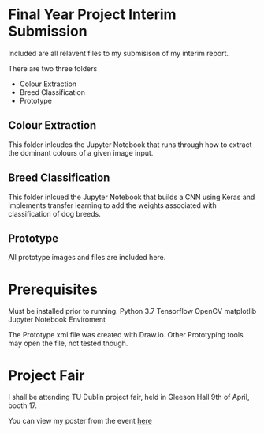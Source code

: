 # Final Year Project Interim Submission

Included are all relavent files to my submisison of my interim report.

There are two three folders

- Colour Extraction
- Breed Classification
- Prototype

## Colour Extraction 

This folder inlcudes the Jupyter Notebook that runs through how to extract the dominant colours of a given image input.

## Breed Classification
This folder inlcued the Jupyter Notebook that builds a CNN using Keras and implements transfer learning to add the weights associated with classification of dog breeds.

## Prototype
All prototype images and files are included here.

# Prerequisites
Must be installed prior to running.
Python 3.7
Tensorflow 
OpenCV
matplotlib
Jupyter Notebook Enviroment

The Prototype xml file was created with Draw.io. Other Prototyping tools may open the file, not tested though.



# Project Fair
I shall be attending TU Dublin project fair, held in Gleeson Hall 9th of April, booth 17.

You can view my poster from the event [here](https://github.com/Ciaran-OBrien/FYP/blob/master/Documents/Ciaran%20OBrien%20Poster.pdf)
